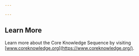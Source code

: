 ```yaml
---

---
```

## Learn More

Learn more about the Core Knowledge Sequence by visiting [www.coreknowledge.org](https://www.coreknowledge.org/).